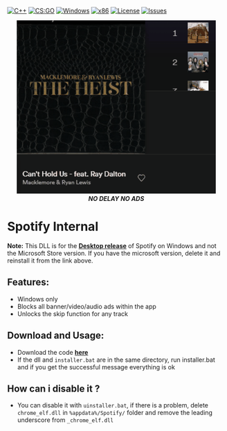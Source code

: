 
[![C++](https://img.shields.io/badge/language-C++-%23f34b7d.svg?style=plastic)](https://en.wikipedia.org/wiki/C%2B%2B) 
[![CS:GO](https://img.shields.io/badge/App-Spotify-1DB954.svg?style=plastic)](https://store.steampowered.com/app/730/CounterStrike_Global_Offensive/) 
[![Windows](https://img.shields.io/badge/platform-Windows-0078d7.svg?style=plastic)](https://en.wikipedia.org/wiki/Microsoft_Windows) 
[![x86](https://img.shields.io/badge/arch-x86-red.svg?style=plastic)](https://en.wikipedia.org/wiki/X86) 
[![License](https://img.shields.io/github/license/R3nzTheCodeGOD/Spotify-Internal.svg?style=plastic)](LICENSE)
[![Issues](https://img.shields.io/github/issues/R3nzTheCodeGOD/Spotify-Internal.svg?style=plastic)](https://github.com/R3nzTheCodeGOD/R3nzCS/issues)

<p align="center">
    <img height=400 src=".assets/R3nzSpotify.gif" >
    <br>
    <b><i>NO DELAY NO ADS</i></b>
</p>

# **Spotify Internal**

**Note:** This DLL is for the **[Desktop release](https://www.spotify.com/download/windows/)** of Spotify on Windows and not the Microsoft Store version. If you have the microsoft version, delete it and reinstall it from the link above.

## **Features:**
* Windows only
* Blocks all banner/video/audio ads within the app
* Unlocks the skip function for any track

## **Download and Usage:**
* Download the code **[here](https://github.com/R3nzTheCodeGOD/Spotify-Internal/releases)**
* If the dll and `installer.bat` are in the same directory, run installer.bat and if you get the successful message everything is ok

## How can i disable it ?
* You can disable it with `uinstaller.bat`, if there is a problem, delete `chrome_elf.dll` in `%appdata%/Spotify/` folder and remove the leading underscore from `_chrome_elf.dll`